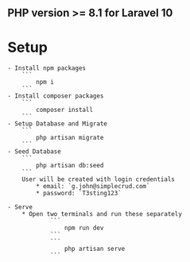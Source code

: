 ## PHP version >= 8.1 for Laravel 10

# Setup 
	- Install npm packages
		```
			npm i
		```
	- Install composer packages
		```
			composer install
		```
	- Setup Database and Migrate
		```
			php artisan migrate
		```
	- Seed Database
		```
			php artisan db:seed
		```
		User will be created with login credentials
			* email: `g.john@simplecrud.com`
			* password: `T3sting123`

	- Serve
		* Open two terminals and run these separately
				```
					npm run dev
				```
				```
					php artisan serve
				```


